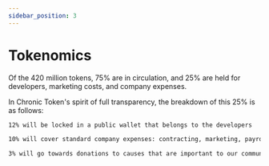 ```yaml
---
sidebar_position: 3
---
```


# Tokenomics

Of the 420 million tokens, 75% are in circulation, and 25% are held for developers,
marketing costs, and company expenses.

In Chronic Token's spirit of full transparency, the breakdown of this 25% is as
follows:

```md
12% will be locked in a public wallet that belongs to the developers
```

```md
10% will cover standard company expenses: contracting, marketing, payroll, ect.
```

```md
3% will go towards donations to causes that are important to our community.
```